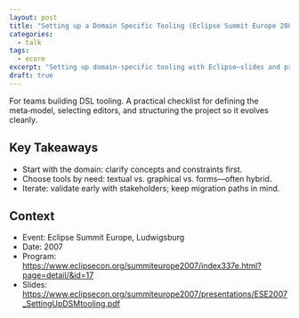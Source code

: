 ```yaml
---
layout: post
title: "Setting up a Domain Specific Tooling (Eclipse Summit Europe 2007)"
categories:
  - talk
tags:
  - ecore
excerpt: "Setting up domain‑specific tooling with Eclipse—slides and program link from ESE 2007."
draft: true
---
```


For teams building DSL tooling. A practical checklist for defining the meta‑model, selecting editors, and structuring the project so it evolves cleanly.

## Key Takeaways
- Start with the domain: clarify concepts and constraints first.
- Choose tools by need: textual vs. graphical vs. forms—often hybrid.
- Iterate: validate early with stakeholders; keep migration paths in mind.

## Context
- Event: Eclipse Summit Europe, Ludwigsburg
- Date: 2007
- Program: https://www.eclipsecon.org/summiteurope2007/index337e.html?page=detail/&id=17
- Slides: https://www.eclipsecon.org/summiteurope2007/presentations/ESE2007_SettingUpDSMtooling.pdf
